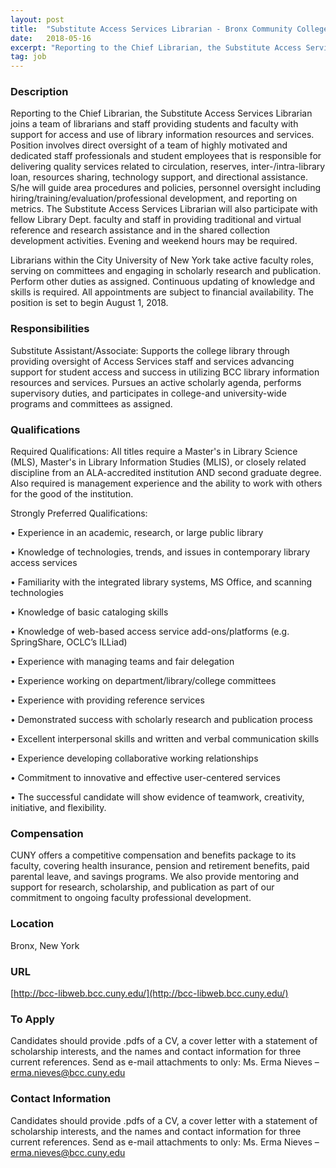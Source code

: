 ```yaml
---
layout: post
title:  "Substitute Access Services Librarian - Bronx Community College"
date:   2018-05-16
excerpt: "Reporting to the Chief Librarian, the Substitute Access Services Librarian joins a team of librarians and staff providing students and faculty with support for access and use of library information resources and services. Position involves direct oversight of a team of highly motivated and dedicated staff professionals and student employees..."
tag: job
---
```


### Description   

Reporting to the Chief Librarian, the Substitute Access Services Librarian joins a team of librarians and staff providing students and faculty with support for access and use of library information resources and services.  Position involves direct oversight of a team of highly motivated and dedicated staff professionals and student employees that is responsible for delivering quality services related to circulation, reserves, inter-/intra-library loan, resources sharing, technology support, and directional assistance.  S/he will guide area procedures and policies, personnel oversight including hiring/training/evaluation/professional development, and reporting on metrics. The Substitute Access Services Librarian will also participate with fellow Library Dept. faculty and staff in providing traditional and virtual reference and research assistance and in the shared collection development activities. Evening and weekend hours may be required.

Librarians within the City University of New York take active faculty roles, serving on committees and engaging in scholarly research and publication. Perform other duties as assigned.  Continuous updating of knowledge and skills is required.  All appointments are subject to financial availability. The position is set to begin August 1, 2018.



### Responsibilities   

Substitute Assistant/Associate:  Supports the college library through providing oversight of Access Services staff and services advancing support for student access and success in utilizing BCC library information resources and services. Pursues an active scholarly agenda, performs supervisory duties, and participates in college-and university-wide programs and committees as assigned.


### Qualifications   

Required Qualifications:
All titles require a Master's in Library Science (MLS), Master's in Library Information Studies (MLIS), or closely related discipline from an ALA-accredited institution AND second graduate degree.  Also required is management experience and the ability to work with others for the good of the institution.  

Strongly Preferred Qualifications:

•               Experience in an academic, research, or large public library

•               Knowledge of technologies, trends, and issues in contemporary library access services

•               Familiarity with the integrated library systems, MS Office, and scanning technologies

•               Knowledge of basic cataloging skills

•               Knowledge of web-based access service add-ons/platforms (e.g. SpringShare, OCLC’s ILLiad)

•               Experience with managing teams and fair delegation

•               Experience working on department/library/college committees

•               Experience with providing reference services 

•               Demonstrated success with scholarly research and publication process

•               Excellent interpersonal skills and written and verbal communication skills

•               Experience developing collaborative working relationships

•               Commitment to innovative and effective user-centered services

•               The successful candidate will show evidence of teamwork, creativity, initiative, and flexibility.



### Compensation   

CUNY offers a competitive compensation and benefits package to its faculty, covering health insurance, pension and retirement benefits, paid parental leave, and savings programs.  We also provide mentoring and support for research, scholarship, and publication as part of our commitment to ongoing faculty professional development.  


### Location   

Bronx, New York


### URL   

[http://bcc-libweb.bcc.cuny.edu/](http://bcc-libweb.bcc.cuny.edu/)

### To Apply   

Candidates should provide .pdfs of a CV, a cover letter with a statement of scholarship interests, and the names and contact information for three current references.  Send as e-mail attachments to only:  Ms. Erma Nieves – erma.nieves@bcc.cuny.edu




### Contact Information   

Candidates should provide .pdfs of a CV, a cover letter with a statement of scholarship interests, and the names and contact information for three current references.  Send as e-mail attachments to only:  Ms. Erma Nieves – erma.nieves@bcc.cuny.edu


